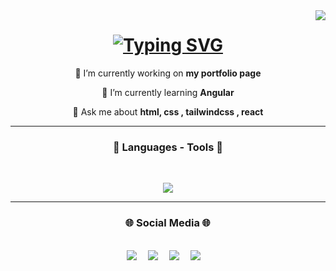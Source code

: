 <img align="right" src="https://visitor-badge.laobi.icu/badge?page_id=ozmberkan.ozmberkan">

<h1 align="center">
<a href="https://git.io/typing-svg">
<img src="https://readme-typing-svg.demolab.com?font=Poppins&size=18&pause=1000&color=FFFFFF&center=true&vCenter=true&random=false&width=435&lines=Hello%2C+I'm+Berkan+Ozmen;Front+End+Developer;At+student+Dokuz+Eylul+University" alt="Typing SVG" />
</a>
</h1>

<div align="center">
 
 🔭 I’m currently working on **my portfolio page**
 
 🌱 I’m currently learning **Angular**

💬 Ask me about **html, css , tailwindcss , react**

 </div>
 
<hr/>
<h3 align="center">🔎 Languages - Tools 🔎</h3><br>

<p align="center">
  <a href="https://skillicons.dev">
    <img src="https://skillicons.dev/icons?i=html,css,javascript,bootstrap,tailwindcss,react,typescript,angular,scss,sass" />
  </a>
</p>

<hr>
<h3 align="center">🌐 Social Media 🌐</h3><br>

<div align="center">
  <a href="https://berkanozmen.vercel.app" ><img src="https://img.shields.io/badge/website-000000?style=for-the-badge&logo=About.me&logoColor=white" target="_blank"></a>&emsp;
  <a href="mailto:ozmberkan@gmail.com" target="_blank"><img src="https://img.shields.io/badge/Gmail-D14836?style=for-the-badge&logo=gmail&logoColor=white"></a>&emsp;
  <a href="https://twitter.com/berkannozm" target="_blank"><img src="https://img.shields.io/badge/X-000000?style=for-the-badge&logo=x&logoColor=white"></a>&emsp;
  <a href="https://linkedin.com/in/berkanozm" target="_blank"><img src="https://img.shields.io/badge/LinkedIn-0077B5?style=for-the-badge&logo=linkedin&logoColor=white"></a>&emsp;
</div>






